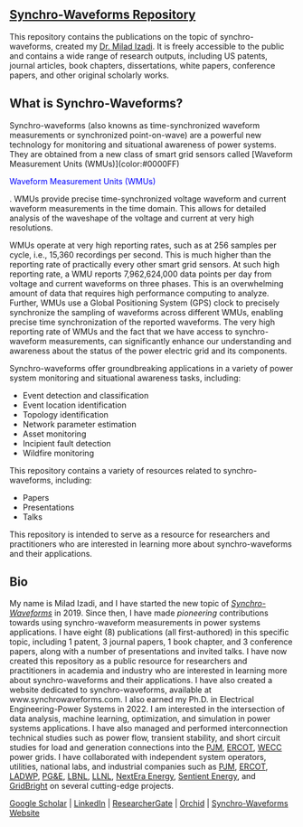 <h2><a href="https://www.synchrowaveforms.com">Synchro-Waveforms Repository</a></h2>

<p>This repository contains the publications on the topic of synchro-waveforms, created my <a href="#bio">Dr. Milad Izadi</a>. It is freely accessible to the public and contains a wide range of research outputs, including US patents, journal articles, book chapters, dissertations, white papers, conference papers, and other original scholarly works.</p> 

<h2>What is Synchro-Waveforms?</h2>
<p> Synchro-waveforms (also knowns as time-synchronized waveform measurements or synchronized point-on-wave) are a powerful new technology for monitoring and situational awareness of power systems. They are obtained from a new class of smart grid sensors called [Waveform Measurement Units (WMUs)](color:#0000FF) <p style="color: blue;">Waveform Measurement Units (WMUs)</p>. WMUs provide precise time-synchronized voltage waveform and current waveform measurements in the time domain. This allows for detailed analysis of the waveshape of the voltage and current at very high resolutions.</p>

<p>WMUs operate at very high reporting rates, such as at 256 samples per cycle, i.e., 15,360 recordings per second. This is much higher than the reporting rate of practically every other smart grid sensors. At
such high reporting rate, a WMU reports 7,962,624,000 data points per day from voltage and
current waveforms on three phases. This is an overwhelming amount of data that requires high performance
computing to analyze. Further, WMUs use a Global Positioning System (GPS) clock
to precisely synchronize the sampling of waveforms across different WMUs, enabling precise time
synchronization of the reported waveforms. The very high reporting rate of WMUs and the fact that we have access to synchro-waveform measurements, can significantly enhance our understanding
and awareness about the status of the power electric grid and its components.</p>

<p>Synchro-waveforms offer groundbreaking applications in a variety of power system monitoring and situational awareness tasks, including:</p>

<ul>
  <li>Event detection and classification</li>
  <li>Event location identification</li>
  <li>Topology identification</li>
  <li>Network parameter estimation</li>
  <li>Asset monitoring</li>
  <li>Incipient fault detection</li>
  <li>Wildfire monitoring</li>
</ul>

<p>This repository contains a variety of resources related to synchro-waveforms, including:</p>

<ul>
  <li>Papers</li>
  <li>Presentations</li>
  <li>Talks</li>
</ul>

<p>This repository is intended to serve as a resource for researchers and practitioners who are interested in learning more about synchro-waveforms and their applications.</p>


<h2>Bio</h2>

<p>My name is Milad Izadi, and I have started the new topic of <a href="https://ieeexplore.ieee.org/abstract/document/9248804" target="_blank"><i>Synchro-Waveforms</i></a> in 2019. Since then, I have made <i>pioneering</i>  contributions towards using synchro-waveform measurements in power systems applications. I have eight (8) publications (all first-authored) in this specific topic, including 1 patent, 3 journal
papers, 1 book chapter, and 3 conference papers, along with a number of presentations and invited talks. I have now created this repository as a public resource for researchers and practitioners in academia and industry who are interested in learning more about synchro-waveforms and their applications. I have also created a website dedicated to synchro-waveforms, available at www.synchrowaveforms.com. I also earned my Ph.D. in Electrical Engineering-Power Systems in 2022. I am interested in the intersection of data analysis, machine learning, optimization, and simulation in power systems applications. I have also managed and performed interconnection technical studies such as power flow, transient stability, and short circuit studies for 
load and generation connections into the <a href="https://www.pjm.com/">PJM</a>, <a href="https://www.ercot.com/">ERCOT</a>, 
<a href="https://www.wecc.org/">WECC</a> power grids. I have collaborated with independent system operators, utilities, national labs, 
and industrial companies such as <a href="https://www.pjm.com/">PJM</a>, <a href="https://www.ercot.com/">ERCOT</a>, 
<a href="https://www.ladwp.com/">LADWP</a>, <a href="https://www.pge.com/">PG&E</a>, <a href="https://www.lbl.gov/">LBNL</a>, 
<a href="https://www.llnl.gov/">LLNL</a>, <a href="https://www.nexteraenergy.com/">NextEra Energy</a>, 
<a href="https://www.sentientenergy.com/">Sentient Energy</a>, and <a href="https://www.gridbright.com/">GridBright</a> 
on several cutting-edge projects.
<p><a href="https://scholar.google.com/citations?user=DdoGj5cAAAAJ&hl=en&oi=ao">Google Scholar</a>  | <a href="https://www.linkedin.com/in/milad-izadi/">LinkedIn</a> | <a href="https://www.researchgate.net/directory/profiles">ResearcherGate</a> | <a href="https://orcid.org/0000-0002-4305-9809">Orchid</a> | <a href="https://www.synchrowaveforms.com">Synchro-Waveforms Website</a></p>	
</p>
